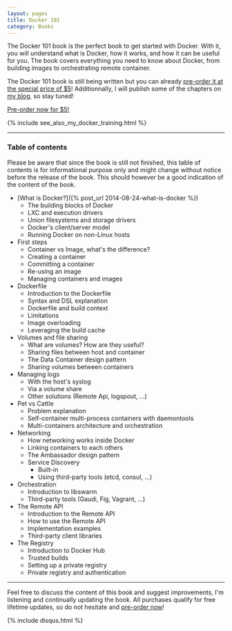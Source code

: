 ```yaml
---
layout: pages
title: Docker 101
category: Books
---
```


The Docker 101 book is the perfect book to get started with Docker. With it, you will understand what is Docker, how it works, and how it can be useful for you. The book covers everything you need to know about Docker, from building images to orchestrating remote container.

The Docker 101 book is still being written but you can already <a href="https://gum.co/docker-101?wanted=true">pre-order it at the special price of $5</a>! Additionnally, I will publish some of the chapters on [my blog](/), so stay tuned!

<div class="pre-order"><a href="http://gum.co/docker-101?wanted=true" class="btn btn-success">Pre-order now for $5!</a></div>

{% include see_also_my_docker_training.html %}

---

### Table of contents

Please be aware that since the book is still not finished, this table of contents is for informational purpose only and might change without notice before the release of the book. This should however be a good indication of the content of the book.

* [What is Docker?]({% post_url 2014-08-24-what-is-docker %})
  * The building blocks of Docker
  * LXC and execution drivers
  * Union filesystems and storage drivers
  * Docker's client/server model
  * Running Docker on non-Linux hosts
* First steps
  * Container vs Image, what's the difference?
  * Creating a container
  * Committing a container
  * Re-using an image
  * Managing containers and images
* Dockerfile
  * Introduction to the Dockerfile
  * Syntax and DSL explanation
  * Dockerfile and build context
  * Limitations
  * Image overloading
  * Leveraging the build cache
* Volumes and file sharing
  * What are volumes? How are they useful?
  * Sharing files between host and container
  * The Data Container design pattern
  * Sharing volumes between containers
* Managing logs
  * With the host's syslog
  * Via a volume share
  * Other solutions (Remote Api, logspout, ...)
* Pet vs Cattle
  * Problem explanation
  * Self-container multi-process containers with daemontools
  * Multi-containers architecture and orchestration
* Networking
  * How networking works inside Docker
  * Linking containers to each others
  * The Ambassador design pattern
  * Service Discovery
    * Built-in
    * Using third-party tools (etcd, consul, ...)
* Orchestration
  * Introduction to libswarm
  * Third-party tools (Gaudi, Fig, Vagrant, ...)
* The Remote API
  * Introduction to the Remote API
  * How to use the Remote API
  * Implementation examples
  * Third-party client libraries
* The Registry
  * Introduction to Docker Hub
  * Trusted builds
  * Setting up a private registry
  * Private registry and authentication

---
Feel free to discuss the content of this book and suggest improvements, I'm listening and continually updating the book. All purchases qualify for free lifetime updates, so do not hesitate and <a href="https://gum.co/docker-101?wanted=true">pre-order now</a>!

{% include disqus.html %}